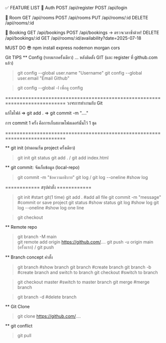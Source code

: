 ✅ FEATURE LIST
🔐 Auth
POST /api/register
POST /api/login

🏢 Room
GET /api/rooms
POST /api/rooms
PUT /api/rooms/:id
DELETE /api/rooms/:id

📅 Booking
GET /api/bookings
POST /api/bookings → ตรวจเวลาซ้ำด้วย!
DELETE /api/bookings/:id
GET /api/rooms/:id/availability?date=2025-07-18


MUST DO 😎
npm install express nodemon morgan cors

Git TIPS
** Config (รอบแรกครั้งเดียว)
... หลังติดตั้ง GIT (และ register ที่ github.com แล้ว)
 > git config --global user.name "Username"
 > git config --global user.email "Email Github"

 > git config --global -l 
 เพื่อดู config 

===========================================================================
วงจรการทำงานกับ Git

แก้ไขไฟล์ => git add . => git commit -m "...."

การ commit 1 ครั้ง คือการเก็บสภาพโฟลเดอร์นั้นไว้ 1 ชุด

===========================================================================

** git init (ทำตอนเริ่ม project ครั้งเดียว)
> git init 
> git status 
> git add . / git add index.html

** git commit: จัดเก็บข้อมูล (local-repo)
> git commit -m "ข้อความอธิบาย"
> git log  / git log --oneline                  #show log 

============  สรุปคำสั่ง  ============
> git init                       #start git(1 time)
> git add .                      #add all file
> git commit -m "message"        #commit or save project 
> git status                     #show status
> git log                        #show log
> git log --oneline              #show log one line


> git checkout <commit ID>


** Remote repo
> git branch -M main                                    
> git remote add origin https://github.com/....
> git push -u origin main (ครั้งแรก) / git push


** Branch concept คำสั้ง  
> git branch                   #show branch 
> git branch <branch name>     #create branch 
> git branch -b <branch name>  #create branch and switch to branch
> git checkout <branch name>   #switch to branch 

> git checkout master          #switch to master branch 
> git merge <branch name>      #merge branch

> git branch -d <branch name>  #delete branch    

** Git Clone 
> git clone https://github.com/....

** git conflict 
> git pull 